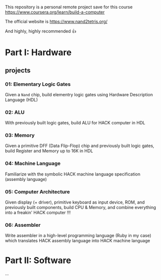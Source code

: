 This repository is a personal remote project save for this course https://www.coursera.org/learn/build-a-computer

The official website is https://www.nand2tetris.org/

And highly, highly recommended 👍

# Part I: Hardware

## projects

### 01: Elementary Logic Gates
Given a `Nand` chip, build elementry logic gates using Hardware Description Language (HDL)

### 02: ALU
With previously built logic gates, build ALU for HACK computer in HDL

### 03: Memory
Given a primitive DFF (Data Flip-Flop) chip and previously built logic gates, build Register and Memory up to 16K in HDL

### 04: Machine Language
Familiarize with the symbolic HACK machine language specification (assembly language)

### 05: Computer Architecture
Given display (+ driver), primitive keyboard as input device, ROM, and previously built components, build CPU & Memory, and combine everything into a freakin' HACK computer !!!

### 06: Assembler
Write assembler in a high-level programming language (Ruby in my case) which translates HACK assembly language into HACK machine language


# Part II: Software
...
